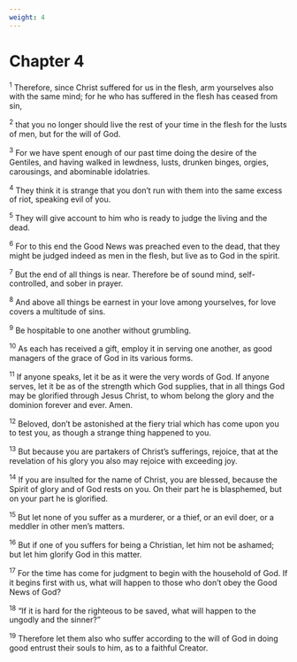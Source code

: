 ```yaml
---
weight: 4
---
```


# Chapter 4

<sup>1</sup> Therefore, since Christ suffered for us in the flesh, arm yourselves also with the same mind; for he who has suffered in the flesh has ceased from sin, 

<sup>2</sup> that you no longer should live the rest of your time in the flesh for the lusts of men, but for the will of God. 

<sup>3</sup> For we have spent enough of our past time doing the desire of the Gentiles, and having walked in lewdness, lusts, drunken binges, orgies, carousings, and abominable idolatries. 

<sup>4</sup> They think it is strange that you don’t run with them into the same excess of riot, speaking evil of you. 

<sup>5</sup> They will give account to him who is ready to judge the living and the dead. 

<sup>6</sup> For to this end the Good News was preached even to the dead, that they might be judged indeed as men in the flesh, but live as to God in the spirit. 

<sup>7</sup> But the end of all things is near. Therefore be of sound mind, self-controlled, and sober in prayer. 

<sup>8</sup> And above all things be earnest in your love among yourselves, for love covers a multitude of sins. 

<sup>9</sup> Be hospitable to one another without grumbling. 

<sup>10</sup> As each has received a gift, employ it in serving one another, as good managers of the grace of God in its various forms. 

<sup>11</sup> If anyone speaks, let it be as it were the very words of God. If anyone serves, let it be as of the strength which God supplies, that in all things God may be glorified through Jesus Christ, to whom belong the glory and the dominion forever and ever. Amen. 

<sup>12</sup> Beloved, don’t be astonished at the fiery trial which has come upon you to test you, as though a strange thing happened to you. 

<sup>13</sup> But because you are partakers of Christ’s sufferings, rejoice, that at the revelation of his glory you also may rejoice with exceeding joy. 

<sup>14</sup> If you are insulted for the name of Christ, you are blessed, because the Spirit of glory and of God rests on you. On their part he is blasphemed, but on your part he is glorified. 

<sup>15</sup> But let none of you suffer as a murderer, or a thief, or an evil doer, or a meddler in other men’s matters. 

<sup>16</sup> But if one of you suffers for being a Christian, let him not be ashamed; but let him glorify God in this matter. 

<sup>17</sup> For the time has come for judgment to begin with the household of God. If it begins first with us, what will happen to those who don’t obey the Good News of God? 

<sup>18</sup> “If it is hard for the righteous to be saved, what will happen to the ungodly and the sinner?” 

<sup>19</sup> Therefore let them also who suffer according to the will of God in doing good entrust their souls to him, as to a faithful Creator. 


